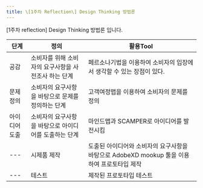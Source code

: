 ```yaml
---
title: \[1주차 Reflection\] Design Thinking 방법론
---
```


\[1주차 reflection\] Design Thinking 방법론 입니다.

|단계|정의|활용Tool|
|----|----|--------|
|공감|소비자를 위해 소비자의 요구사항을 사전조사 하는 단계|페르소나기법을 이용하여 소비자의 입장에서 생각할 수 있는 장점이 있다.|
|문제정의|소비자의 요구사항을 바탕으로 문제를 정의하는 단계|고객여정맵을 이용하여 소비자의 문제를 정의|
|아이디어 도출|소비자의 요구사항을 바탕으로 아이디어를 도출하는 단계|마인드맵과 SCAMPER로 아이디어를 발전시킴|
|---|시제품 제작|도출된 아이디어와 소비자의 요구사항을 바탕으로 AdobeXD mookup 툴을 이용하여 프로토타입 제작|
|---|테스트|제작된 프로토타입 테스트|
